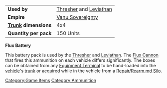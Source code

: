 |                                  |                                                       |
| -------------------------------- | ----------------------------------------------------- |
| **Used by**                      | [Thresher](../vehicles/Thresher.md) and [Leviathan](../vehicles/Leviathan.md) |
| **Empire**                       | [Vanu Sovereignty](../etc/Vanu_Sovereignty.md)               |
| **[Trunk](../terminology/Trunk.md) dimensions** | 4x4                                                   |
| **Quantity per pack**            | 150 Units                                             |

**Flux Battery**

This battery pack is used by the [Thresher](../vehicles/Thresher.md) and
[Leviathan](../vehicles/Leviathan.md). The [Flux
Cannon](../weapons/Flux_Cannon.md) that fires this ammunition on each
vehicle differs significantly. The boxes can be obtained from any
[Equipment Terminal](../items/Equipment_Terminal.md) to be hand-loaded
into the [vehicle](../vehicles/Vehicle.md)'s [trunk](../terminology/Trunk.md) or
acquired while in the vehicle from a [Repair/Rearm.md
Silo](../items/Repair_Rearm_Silo.md).

[Category:Game Items](Category:Game_Items.md)
[Category:Ammunition](Category:Ammunition.md)
